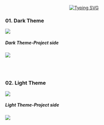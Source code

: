 <div align="center"> 
  
[![Typing SVG](https://readme-typing-svg.herokuapp.com?font=poppins&size=25&duration=4000&color=F5F5F5&background=EB00FF00&center=true&vCenter=true&width=600&lines=--Portfolio--;--Portfolio--;--Portfolio--;--Portfolio--;--Portfolio--;--Portfolio--)](https://git.io/typing-svg)
</div>


<H3>01. Dark Theme</H3>
<img src="assets/Readme/Dark-Theme.png">
<H5>Dark Theme-Project side</H5>
<img src="assets/Readme/Dark-theme-see more-Projects.png">

<br><br>
<H3>02. Light Theme</H3>
<img src="assets/Readme/Light-theme.png">
<H5>Light Theme-Project side</H5>
<img src="assets/Readme/Light-theme-see more-Projects.png">
